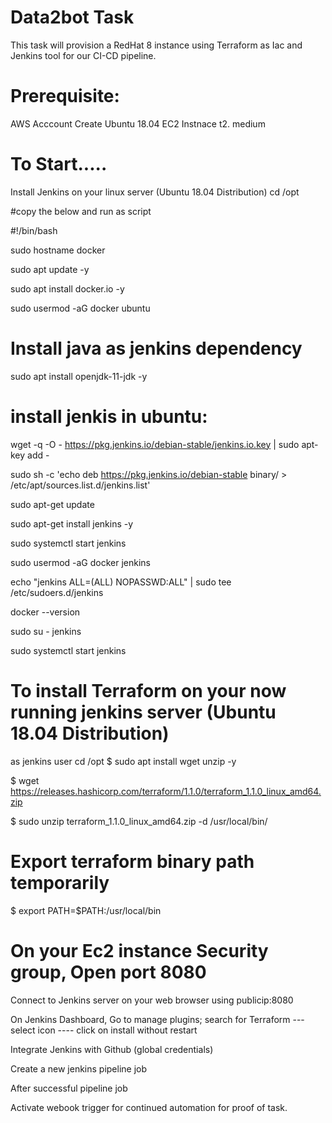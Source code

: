 # Data2bot Task
This task will provision a RedHat 8 instance using Terraform as Iac and Jenkins tool for our CI-CD pipeline.

# Prerequisite:

AWS Acccount
Create Ubuntu 18.04 EC2 Instnace
t2. medium

# To Start.....


Install Jenkins on your linux server (Ubuntu 18.04 Distribution)
cd /opt

#copy the below and run as script

#!/bin/bash

sudo hostname docker

sudo apt update -y

sudo apt install docker.io -y

sudo usermod -aG docker ubuntu 

# Install java as jenkins dependency

sudo apt install openjdk-11-jdk -y

# install jenkis in ubuntu:

wget -q -O - https://pkg.jenkins.io/debian-stable/jenkins.io.key | sudo apt-key add -

sudo sh -c 'echo deb https://pkg.jenkins.io/debian-stable binary/ > \
    /etc/apt/sources.list.d/jenkins.list'
    
sudo apt-get update

sudo apt-get install jenkins -y

sudo systemctl start jenkins

sudo usermod -aG docker jenkins

echo "jenkins  ALL=(ALL) NOPASSWD:ALL" | sudo tee /etc/sudoers.d/jenkins 

docker --version

sudo su - jenkins

sudo systemctl start jenkins


# To install Terraform on your now running jenkins server (Ubuntu 18.04 Distribution)

as jenkins user
cd /opt
$ sudo apt install wget unzip -y

$ wget https://releases.hashicorp.com/terraform/1.1.0/terraform_1.1.0_linux_amd64.zip

$ sudo unzip terraform_1.1.0_linux_amd64.zip -d /usr/local/bin/

# Export terraform binary path temporarily

$ export PATH=$PATH:/usr/local/bin

# On your Ec2 instance Security group, Open port 8080

Connect to Jenkins server on your web browser using publicip:8080

On Jenkins Dashboard, Go to manage plugins; search for Terraform --- select icon ---- click on install without restart

Integrate Jenkins with Github (global credentials)

Create a new jenkins pipeline job

After successful pipeline job

Activate webook trigger for continued automation for proof of task.

